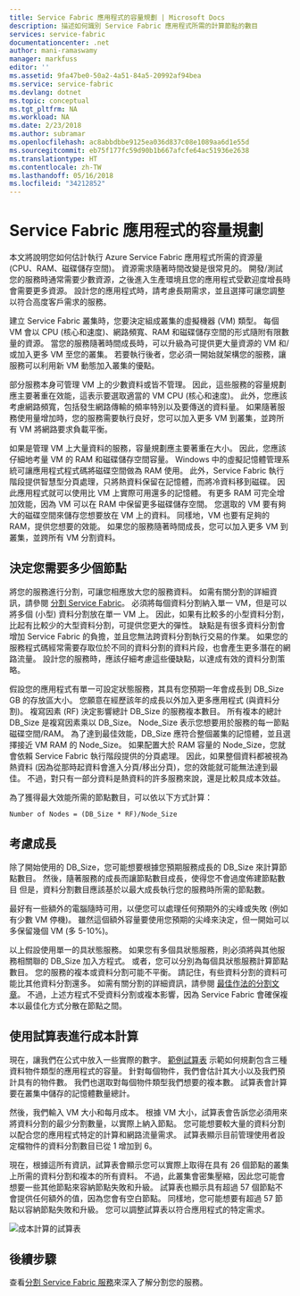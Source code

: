 ```yaml
---
title: Service Fabric 應用程式的容量規劃 | Microsoft Docs
description: 描述如何識別 Service Fabric 應用程式所需的計算節點的數目
services: service-fabric
documentationcenter: .net
author: mani-ramaswamy
manager: markfuss
editor: ''
ms.assetid: 9fa47be0-50a2-4a51-84a5-20992af94bea
ms.service: service-fabric
ms.devlang: dotnet
ms.topic: conceptual
ms.tgt_pltfrm: NA
ms.workload: NA
ms.date: 2/23/2018
ms.author: subramar
ms.openlocfilehash: ac8abbdbbe9125ea036d837c08e1089aa6d1e55d
ms.sourcegitcommit: eb75f177fc59d90b1b667afcfe64ac51936e2638
ms.translationtype: HT
ms.contentlocale: zh-TW
ms.lasthandoff: 05/16/2018
ms.locfileid: "34212852"
---
```

# <a name="capacity-planning-for-service-fabric-applications"></a>Service Fabric 應用程式的容量規劃
本文將說明您如何估計執行 Azure Service Fabric 應用程式所需的資源量 (CPU、RAM、磁碟儲存空間)。 資源需求隨著時間改變是很常見的。 開發/測試您的服務時通常需要少數資源，之後進入生產環境且您的應用程式受歡迎度增長時會需要更多資源。 設計您的應用程式時，請考慮長期需求，並且選擇可讓您調整以符合高度客戶需求的服務。

 建立 Service Fabric 叢集時，您要決定組成叢集的虛擬機器 (VM) 類型。 每個 VM 會以 CPU (核心和速度)、網路頻寬、RAM 和磁碟儲存空間的形式隨附有限數量的資源。 當您的服務隨著時間成長時，可以升級為可提供更大量資源的 VM 和/或加入更多 VM 至您的叢集。 若要執行後者，您必須一開始就架構您的服務，讓服務可以利用新 VM 動態加入叢集的優點。

部分服務本身可管理 VM 上的少數資料或皆不管理。 因此，這些服務的容量規劃應主要著重在效能，這表示要選取適當的 VM CPU (核心和速度)。 此外，您應該考慮網路頻寬，包括發生網路傳輸的頻率特別以及要傳送的資料量。 如果隨著服務使用量增加時，您的服務需要執行良好，您可以加入更多 VM 到叢集，並跨所有 VM 將網路要求負載平衡。

如果是管理 VM 上大量資料的服務，容量規劃應主要著重在大小。 因此，您應該仔細地考量 VM 的 RAM 和磁碟儲存空間容量。 Windows 中的虛擬記憶體管理系統可讓應用程式程式碼將磁碟空間做為 RAM 使用。 此外，Service Fabric 執行階段提供智慧型分頁處理，只將熱資料保留在記憶體，而將冷資料移到磁碟。 因此應用程式就可以使用比 VM 上實際可用還多的記憶體。 有更多 RAM 可完全增加效能，因為 VM 可以在 RAM 中保留更多磁碟儲存空間。 您選取的 VM 要有夠大的磁碟空間來儲存您想要放在 VM 上的資料。 同樣地，VM 也要有足夠的 RAM，提供您想要的效能。 如果您的服務隨著時間成長，您可以加入更多 VM 到叢集，並跨所有 VM 分割資料。

## <a name="determine-how-many-nodes-you-need"></a>決定您需要多少個節點
將您的服務進行分割，可讓您相應放大您的服務資料。 如需有關分割的詳細資訊，請參閱 [分割 Service Fabric](service-fabric-concepts-partitioning.md)。 必須將每個資料分割納入單一 VM，但是可以將多個 (小型) 資料分割放在單一 VM 上。 因此，如果有比較多的小型資料分割，比起有比較少的大型資料分割，可提供您更大的彈性。 缺點是有很多資料分割會增加 Service Fabric 的負擔，並且您無法跨資料分割執行交易的作業。 如果您的服務程式碼經常需要存取位於不同的資料分割的資料片段，也會產生更多潛在的網路流量。 設計您的服務時，應該仔細考慮這些優缺點，以達成有效的資料分割策略。

假設您的應用程式有單一可設定狀態服務，其具有您預期一年會成長到 DB_Size GB 的存放區大小。 您願意在經歷該年的成長以外加入更多應用程式 (與資料分割)。  複寫因素 (RF) 決定影響總計 DB_Size 的服務複本數目。 所有複本的總計 DB_Size 是複寫因素乘以 DB_Size。  Node_Size 表示您想要用於服務的每一節點磁碟空間/RAM。 為了達到最佳效能，DB_Size 應符合整個叢集的記憶體，並且選擇接近 VM RAM 的 Node_Size。 如果配置大於 RAM 容量的 Node_Size，您就會依賴 Service Fabric 執行階段提供的分頁處理。 因此，如果整個資料都被視為熱資料 (因為從那時起資料會進入分頁/移出分頁)，您的效能就可能無法達到最佳。 不過，對只有一部分資料是熱資料的許多服務來說，還是比較具成本效益。

為了獲得最大效能所需的節點數目，可以依以下方式計算：

```
Number of Nodes = (DB_Size * RF)/Node_Size

```


## <a name="account-for-growth"></a>考慮成長
除了開始使用的 DB_Size，您可能想要根據您預期服務成長的 DB_Size 來計算節點數目。 然後，隨著服務的成長而讓節點數目成長，使得您不會過度佈建節點數目 但是，資料分割數目應該基於以最大成長執行您的服務時所需的節點數。

最好有一些額外的電腦隨時可用，以便您可以處理任何預期外的尖峰或失敗 (例如有少數 VM 停機)。  雖然這個額外容量要使用您預期的尖峰來決定，但一開始可以多保留幾個 VM (多 5-10%)。

以上假設使用單一的具狀態服務。 如果您有多個具狀態服務，則必須將與其他服務相關聯的 DB_Size 加入方程式。 或者，您可以分別為每個具狀態服務計算節點數目。  您的服務的複本或資料分割可能不平衡。 請記住，有些資料分割的資料可能比其他資料分割還多。 如需有關分割的詳細資訊，請參閱 [最佳作法的分割文章](service-fabric-concepts-partitioning.md)。 不過，上述方程式不受資料分割或複本影響，因為 Service Fabric 會確保複本以最佳化方式分散在節點之間。

## <a name="use-a-spreadsheet-for-cost-calculation"></a>使用試算表進行成本計算
現在，讓我們在公式中放入一些實際的數字。 [範例試算表](https://servicefabricsdkstorage.blob.core.windows.net/publicrelease/SF%20VM%20Cost%20calculator-NEW.xlsx) 示範如何規劃包含三種資料物件類型的應用程式的容量。 針對每個物件，我們會估計其大小以及我們預計具有的物件數。 我們也選取對每個物件類型我們想要的複本數。 試算表會計算要在叢集中儲存的記憶體數量總計。

然後，我們輸入 VM 大小和每月成本。 根據 VM 大小，試算表會告訴您必須用來將資料分割的最少分割數量，以實際上納入節點。 您可能想要較大量的資料分割以配合您的應用程式特定的計算和網路流量需求。 試算表顯示目前管理使用者設定檔物件的資料分割數目已從 1 增加到 6。

現在，根據這所有資訊，試算表會顯示您可以實際上取得在具有 26 個節點的叢集上所需的資料分割和複本的所有資料。 不過，此叢集會密集壓縮，因此您可能會想要一些其他節點來容納節點失敗和升級。 試算表也顯示具有超過 57 個節點不會提供任何額外的值，因為您會有空白節點。 同樣地，您可能想要有超過 57 節點以容納節點失敗和升級。 您可以調整試算表以符合應用程式的特定需求。   

![成本計算的試算表][Image1]

## <a name="next-steps"></a>後續步驟
查看[分割 Service Fabric 服務][10]來深入了解分割您的服務。

<!--Image references-->
[Image1]: ./media/SF-Cost.png

<!--Link references--In actual articles, you only need a single period before the slash-->
[10]: service-fabric-concepts-partitioning.md
